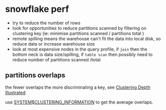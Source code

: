 # snowflake perf

- try to reduce the number of rows
- look for opportunities to reduce partitions scanned by filtering on clustering key (ie: minimise partitions scanned / partitions total )
- remote spilling means the warehouse can't fit the data into local disk, so reduce data or increase warehouse size
- look at most expensive nodes in the query profile, if `join` then the bottom neck is data size/spilling, if `table scan` then possibly need to reduce number of partitions scanned /total

## partitions overlaps

the fewer overlaps the more discriminating a key, see [Clustering Depth Illustrated](https://docs.snowflake.com/en/user-guide/tables-clustering-micropartitions#clustering-depth-illustrated)

use [SYSTEM$CLUSTERING_INFORMATION](https://docs.snowflake.com/en/sql-reference/functions/system_clustering_information) to get the average overlaps.
